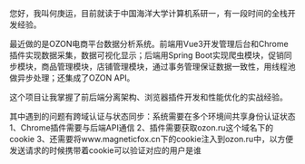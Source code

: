 ​	您好，我叫何庚运，目前就读于中国海洋大学计算机系研一，有一段时间的全栈开发经验。

​	最近做的是OZON电商平台数据分析系统。前端用Vue3开发管理后台和Chrome插件实现数据采集，数据可视化显示；后端用Spring Boot实现爬虫模块，促销同步模块，商品管理模块，店铺管理模块，通过事务管理保证数据一致性，用线程池做异步处理；还集成了OZON API。

​	这个项目让我掌握了前后端分离架构、浏览器插件开发和性能优化的实战经验。

其中遇到的问题有跨域认证与状态同步：系统需要在多个环境间共享身份认证状态
1、Chrome插件需要与后端API通信
2、插件需要获取ozon.ru这个域名下的cookie
3、还需要将www.magneticfox.cn下的cookie注入到ozon.ru中，以方便发送请求的时候携带着cookie可以验证对应的用户是谁


